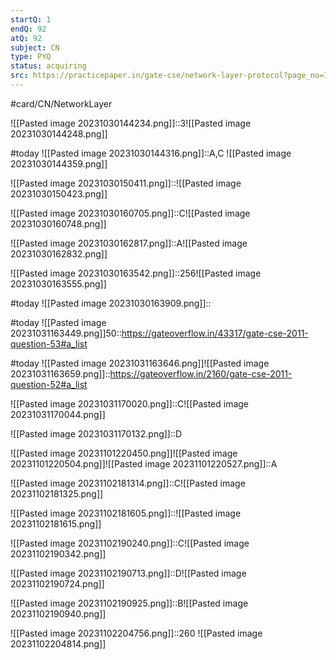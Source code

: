 ```yaml
---
startQ: 1
endQ: 92
atQ: 92
subject: CN
type: PYQ
status: acquiring
src: https://practicepaper.in/gate-cse/network-layer-protocol?page_no=15
---
```

#card/CN/NetworkLayer

![[Pasted image 20231030144234.png]]::3![[Pasted image 20231030144248.png]] <!--SR:!2023-11-12,7,250-->

#today ![[Pasted image 20231030144316.png]]::A,C ![[Pasted image 20231030144359.png]] <!--SR:!2023-11-07,2,230-->

![[Pasted image 20231030150411.png]]::![[Pasted image 20231030150423.png]] <!--SR:!2023-11-12,7,250-->

![[Pasted image 20231030160705.png]]::C![[Pasted image 20231030160748.png]] <!--SR:!2023-11-07,2,250-->

![[Pasted image 20231030162817.png]]::A![[Pasted image 20231030162832.png]] <!--SR:!2023-11-13,8,250-->

![[Pasted image 20231030163542.png]]::256![[Pasted image 20231030163555.png]] <!--SR:!2023-11-07,2,250-->

#today ![[Pasted image 20231030163909.png]]:: <!--SR:!2023-11-04,4,270-->

#today ![[Pasted image 20231031163449.png]]50::https://gateoverflow.in/43317/gate-cse-2011-question-53#a_list

#today ![[Pasted image 20231031163646.png]]![[Pasted image 20231031163659.png]]::https://gateoverflow.in/2160/gate-cse-2011-question-52#a_list


![[Pasted image 20231031170020.png]]::C![[Pasted image 20231031170044.png]] <!--SR:!2023-11-18,13,274-->


![[Pasted image 20231031170132.png]]::D <!--SR:!2023-11-17,12,274-->

![[Pasted image 20231101220450.png]]![[Pasted image 20231101220504.png]]![[Pasted image 20231101220527.png]]::A <!--SR:!2023-11-06,4,276-->

![[Pasted image 20231102181314.png]]::C![[Pasted image 20231102181325.png]] <!--SR:!2023-11-08,3,258-->

![[Pasted image 20231102181605.png]]::![[Pasted image 20231102181615.png]] <!--SR:!2023-11-08,3,258-->

![[Pasted image 20231102190240.png]]::C![[Pasted image 20231102190342.png]]

![[Pasted image 20231102190713.png]]::D![[Pasted image 20231102190724.png]]

![[Pasted image 20231102190925.png]]::B![[Pasted image 20231102190940.png]] <!--SR:!2023-11-08,3,258-->

![[Pasted image 20231102204756.png]]::260 ![[Pasted image 20231102204814.png]]

